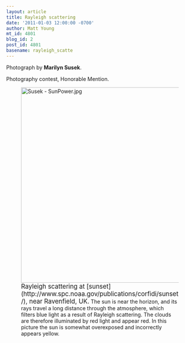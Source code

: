 ```yaml
---
layout: article
title: Rayleigh scattering
date: '2011-01-03 12:00:00 -0700'
author: Matt Young
mt_id: 4801
blog_id: 2
post_id: 4801
basename: rayleigh_scatte
---
```

Photograph by **Marilyn Susek**.

Photography contest, Honorable Mention.

<figure>
<img src="/PT/uploads/2010/Susek%20-%20SunPower.jpg" alt="Susek - SunPower.jpg" width="600" height="525" />
<figcaption markdown="span">
<big>Rayleigh scattering at [sunset](http://www.spc.noaa.gov/publications/corfidi/sunset/), near Ravenfield, UK.</big> The sun is near the horizon, and its rays travel a long distance through the atmosphere, which filters blue light as a result of Rayleigh scattering. The clouds are therefore illuminated by red light and appear red. In this picture the sun is somewhat overexposed and incorrectly appears yellow.

</figcaption>
</figure>
